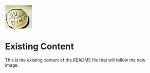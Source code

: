![Gold coin with DIME](png.png)

# Existing Content

This is the existing content of the README file that will follow the new image.